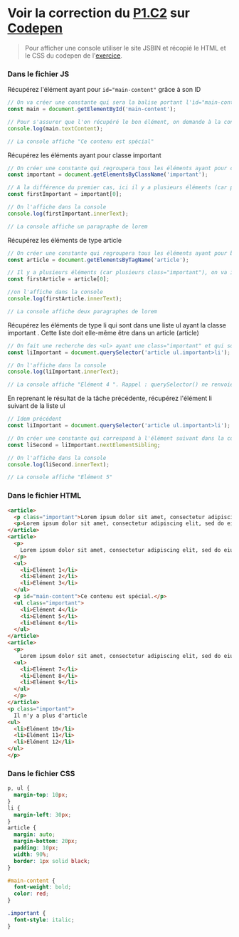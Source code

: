 # Voir la correction du [P1.C2](https://openclassrooms.com/fr/courses/5543061-ecrivez-du-javascript-pour-le-web/5577476-accedez-aux-elements-du-dom) sur [Codepen](https://codepen.io/joellesenne/pen/yLebVYx)

>Pour afficher une console utiliser le site JSBIN et récopié le HTML et le CSS du codepen de l'[exercice](https://codepen.io/nicolaspatschkowski/pen/OJVOyXZ).

### Dans le fichier JS

Récupérez l'élément ayant pour `id="main-content"` grâce à son ID

```javascript
// On va créer une constante qui sera la balise portant l'ìd="main-content"
const main = document.getElementById('main-content'); 

// Pour s'assurer que l'on récupéré le bon élément, on demande à la console d'afficher une des caractéristique de l'élément <main>, à savoir son contenu de text
console.log(main.textContent); 

// La console affiche "Ce contenu est spécial"
```

Récupérez les éléments ayant pour classe  important

```javascript
// On créer une constante qui regroupera tous les éléments ayant pour class="important"
const important = document.getElementsByClassName('important');

// A la différence du premier cas, ici il y a plusieurs éléments (car plusieurs class="important"), on va isoler le 1er élément de la liste (en JS le premier élément = 0)
const firstImportant = important[0];

// On l'affiche dans la console
console.log(firstImportant.innerText);

// La console affiche un paragraphe de lorem
```

Récupérez les éléments de type  article

```javascript
// On créer une constante qui regroupera tous les éléments ayant pour balise <article>
const article = document.getElementsByTagName('article');

// Il y a plusieurs éléments (car plusieurs class="important"), on va isoler le 1er élément de la liste (en JS le premier élément = 0)
const firstArticle = article[0];

//on l'affiche dans la console
console.log(firstArticle.innerText);

// La console affiche deux paragraphes de lorem
```

Récupérez les éléments de type  li qui sont dans une liste ul ayant la classe  important . Cette liste doit elle-même être dans un article (article)

```javascript
// On fait une recherche des <ul> ayant une class="important" et qui son contenu dans une balise <article>
const liImportant = document.querySelector('article ul.important>li'); 

// On l'affiche dans la console 
console.log(liImportant.innerText);

// La console affiche "Elément 4 ". Rappel : querySelector() ne renvoie que le 1er élément qui correspond à la recherche 
```

En reprenant le résultat de la tâche précédente, récupérez l'élément li suivant de la liste ul

```javascript
// Idem précédent
const liImportant = document.querySelector('article ul.important>li'); 

// On créer une constante qui correspond à l'élément suivant dans la constante précédente.
const liSecond = liImportant.nextElementSibling;

// On l'affiche dans la console 
console.log(liSecond.innerText);

// La console affiche "Elément 5"
```

### Dans le fichier HTML

```html
<article>
  <p class="important">Lorem ipsum dolor sit amet, consectetur adipiscing elit, sed do eiusmod tempor incididunt ut labore et dolore magna aliqua. Ut enim ad minim veniam, quis nostrud exercitation ullamco laboris nisi ut aliquip ex ea commodo consequat. Duis aute irure dolor in reprehenderit in voluptate velit esse cillum dolore eu fugiat nulla pariatur. Excepteur sint occaecat cupidatat non proident, sunt in culpa qui officia deserunt mollit anim id est laborum.</p>
  <p>Lorem ipsum dolor sit amet, consectetur adipiscing elit, sed do eiusmod tempor incididunt ut labore et dolore magna aliqua. Ut enim ad minim veniam, quis nostrud exercitation ullamco laboris nisi ut aliquip ex ea commodo consequat. Duis aute irure dolor in reprehenderit in voluptate velit esse cillum dolore eu fugiat nulla pariatur. Excepteur sint occaecat cupidatat non proident, sunt in culpa qui officia deserunt mollit anim id est laborum.</p>
</article>
<article>
  <p>
    Lorem ipsum dolor sit amet, consectetur adipiscing elit, sed do eiusmod tempor incididunt ut labore et dolore magna aliqua. Ut enim ad minim veniam, quis nostrud exercitation ullamco laboris nisi ut aliquip ex ea commodo consequat. Duis aute irure dolor in reprehenderit in voluptate velit esse cillum dolore eu fugiat nulla pariatur. Excepteur sint occaecat cupidatat non proident, sunt in culpa qui officia deserunt mollit anim id est laborum.
  </p>
  <ul>
    <li>Elément 1</li>
    <li>Elément 2</li>
    <li>Elément 3</li>
  </ul>
  <p id="main-content">Ce contenu est spécial.</p>
  <ul class="important">
    <li>Elément 4</li>
    <li>Elément 5</li>
    <li>Elément 6</li>
  </ul>
</article>
<article>
  <p>
    Lorem ipsum dolor sit amet, consectetur adipiscing elit, sed do eiusmod tempor incididunt ut labore et dolore magna aliqua. Ut enim ad minim veniam, quis nostrud exercitation ullamco laboris nisi ut aliquip ex ea commodo consequat. Duis aute irure dolor in reprehenderit in voluptate velit esse cillum dolore eu fugiat nulla pariatur. Excepteur sint occaecat cupidatat non proident, sunt in culpa qui officia deserunt mollit anim id est laborum.
  <ul>
    <li>Elément 7</li>
    <li>Elément 8</li>
    <li>Elément 9</li>
  </ul>
  </p>
</article>
<p class="important">
  Il n'y a plus d'article
<ul>
  <li>Elément 10</li>
  <li>Elément 11</li>
  <li>Elément 12</li>
</ul>
</p>
```

### Dans le fichier CSS

```css
p, ul {
  margin-top: 10px;
}
li {
  margin-left: 30px;
}
article {
  margin: auto;
  margin-bottom: 20px;
  padding: 10px;
  width: 90%;
  border: 1px solid black;
}

#main-content {
  font-weight: bold;
  color: red;
}

.important {
  font-style: italic;
}

```
